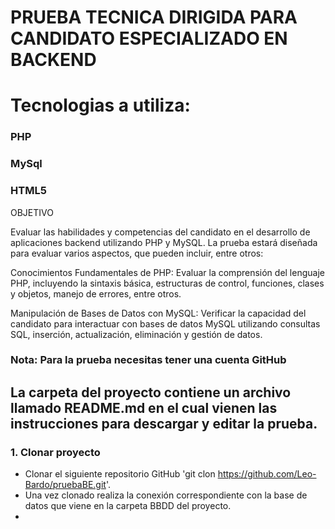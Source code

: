 # PRUEBA TECNICA DIRIGIDA PARA CANDIDATO ESPECIALIZADO EN BACKEND

# Tecnologias a utiliza:
### PHP
### MySql
### HTML5

OBJETIVO

Evaluar las habilidades y competencias del candidato en el desarrollo de aplicaciones backend utilizando PHP y MySQL. La prueba estará diseñada para evaluar varios aspectos, que pueden incluir, entre otros:

Conocimientos Fundamentales de PHP: Evaluar la comprensión del lenguaje PHP, incluyendo la sintaxis básica, estructuras de control, funciones, clases y objetos, manejo de errores, entre otros.

Manipulación de Bases de Datos con MySQL: Verificar la capacidad del candidato para interactuar con bases de datos MySQL utilizando consultas SQL, inserción, actualización, eliminación y gestión de datos.
### Nota: Para la prueba necesitas tener una cuenta GitHub

## La carpeta del proyecto contiene un archivo llamado README.md en el cual vienen las instrucciones para descargar y editar la prueba.

### 1. Clonar proyecto
- Clonar el siguiente repositorio GitHub 'git clon https://github.com/Leo-Bardo/pruebaBE.git'.
- Una vez clonado realiza la conexión correspondiente con la base de datos que viene en la carpeta BBDD del proyecto.
- 